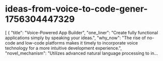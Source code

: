 # ideas-from-voice-to-code-gener-1756304447329
[ { "title": "Voice-Powered App Builder", "one_liner": "Create fully functional applications simply by speaking your ideas.", "why_now": "The rise of no-code and low-code platforms makes it timely to incorporate voice technology for a more intuitive development experience.", "novel_mechanism": "Utilizes advanced natural language processing to in...
